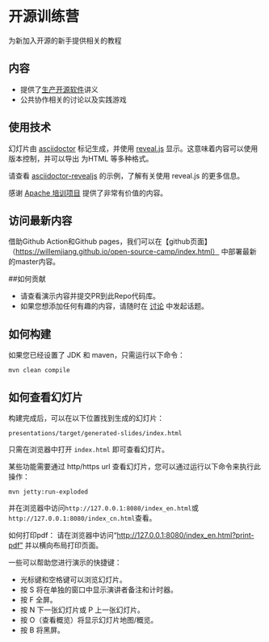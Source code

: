 # 开源训练营
为新加入开源的新手提供相关的教程

## 内容
* 提供了[生产开源软件](https://producingoss.com/)讲义
* 公共协作相关的讨论以及实践游戏 

## 使用技术

幻灯片由 [asciidoctor](https://asciidoctor.org) 标记生成，并使用 [reveal.js](https://asciidoctor.org/docs/asciidoctor-revealjs/) 显示。这意味着内容可以使用版本控制，并可以导出 为HTML 等多种格式。

请查看 [asciidoctor-revealjs](https://asciidoctor.org/docs/asciidoctor-revealjs/#syntax-examples) 的示例，了解有关使用 reveal.js 的更多信息。

感谢 [Apache 培训项目](https://training.apache.org/) 提供了非常有价值的内容。

## 访问最新内容

借助Github Action和Github pages，我们可以在【github页面】（https://willemjiang.github.io/open-source-camp/index.html） 中部署最新的master内容。

##如何贡献

* 请查看演示内容并提交PR到此Repo代码库。
* 如果您想添加任何有趣的内容，请随时在 [讨论](https://github.com/WillemJiang/open-source-camp/discussions) 中发起话题。

## 如何构建

如果您已经设置了 JDK 和 maven，只需运行以下命令：

`mvn clean compile`

## 如何查看幻灯片

构建完成后，可以在以下位置找到生成的幻灯片：

`presentations/target/generated-slides/index.html`

只需在浏览器中打开 `index.html` 即可查看幻灯片。

某些功能需要通过 http/https url 查看幻灯片，您可以通过运行以下命令来执行此操作：

`mvn jetty:run-exploded`

并在浏览器中访问`http://127.0.0.1:8080/index_en.html`或`http://127.0.0.1:8080/index_cn.html`查看。

如何打印pdf：
请在浏览器中访问“http://127.0.0.1:8080/index_en.html?print-pdf” 并以横向布局打印页面。

一些可以帮助您进行演示的快捷键：

- 光标键和空格键可以浏览幻灯片。
- 按 S 将在单独的窗口中显示演讲者备注和计时器。
- 按 F 全屏。
- 按 N 下一张幻灯片或 P 上一张幻灯片。
- 按 O（查看概览）将显示幻灯片地图/概览。
- 按 B 将黑屏。
